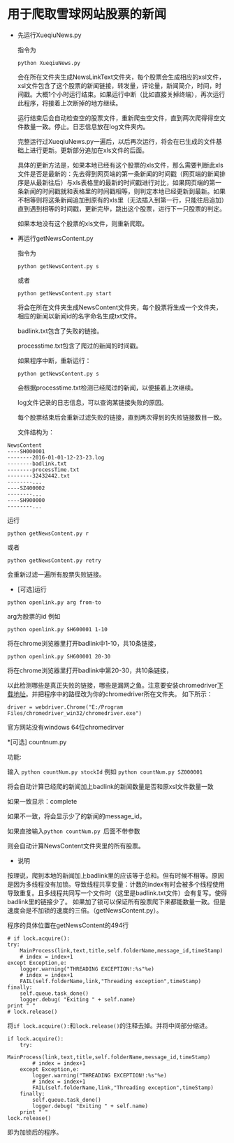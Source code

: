 # 用于爬取雪球网站股票的新闻

* 先运行XueqiuNews.py

	指令为

	```
	python XueqiuNews.py
	```

	会在所在文件夹生成NewsLinkText文件夹，每个股票会生成相应的xsl文件，xsl文件包含了这个股票的新闻链接，转发量，评论量，新闻简介，时间，时间戳。大概1个小时运行结束。如果运行中断（比如直接关掉终端），再次运行此程序，将接着上次断掉的地方继续。

	运行结束后会自动检查空的股票文件，重新爬虫空文件，直到两次爬得得空文件数量一致。停止。日志信息放在log文件夹内。

	完整运行过XueqiuNews.py一遍后，以后再次运行，将会在已生成的文件基础上进行更新。更新部分追加在xls文件的后面。

	具体的更新方法是，如果本地已经有这个股票的xls文件，那么需要判断此xls文件是否是最新的：先去得到网页端的第一条新闻的时间戳（网页端的新闻排序是从最新往后）与xls表格里的最新的时间戳进行对比，如果网页端的第一条新闻的时间戳就和表格里的时间戳相等，则判定本地已经更新到最新。如果不相等则将这条新闻追加到原有的xls里（无法插入到第一行，只能往后追加）直到遇到相等的时间戳，更新完毕，跳出这个股票，进行下一只股票的判定。

	如果本地没有这个股票的xls文件，则重新爬取。

* 再运行getNewsContent.py

	指令为

	```
	python getNewsContent.py s
	```

	或者

	```
	python getNewsContent.py start
	```

	将会在所在文件夹生成NewsContent文件夹，每个股票将生成一个文件夹，相应的新闻以新闻id的名字命名生成txt文件。

	badlink.txt包含了失败的链接。

	processtime.txt包含了爬过的新闻的时间戳。

	如果程序中断，重新运行：

	```
	python getNewsContent.py s
	```

	会根据processtime.txt检测已经爬过的新闻，以便接着上次继续。

	log文件记录的日志信息，可以查询某链接失败的原因。

	每个股票结束后会重新过滤失败的链接，直到两次得到的失败链接数目一致。


	文件结构为：
```
NewsContent
----SH000001
--------2016-01-01-12-23-23.log
--------badlink.txt
--------processTime.txt
--------32432442.txt
--------...
----SZ400002
--------...
----SH900000
--------...
```
运行

```
python getNewsContent.py r
```

或者

```
python getNewsContent.py retry
```

会重新过滤一遍所有股票失败链接。

* [可选]运行

```
python openlink.py arg from-to
```

arg为股票的id
例如

```
python openlink.py SH600001 1-10
```

将在chrome浏览器里打开badlink中1-10，共10条链接，
```
python openlink.py SH600001 20-30
```
将在chrome浏览器里打开badlink中第20-30，共10条链接，

以此检测哪些是真正失败的链接，哪些是漏网之鱼。注意要安装chromedriver[下载地址](http://chromedriver.storage.googleapis.com/index.html?path=2.20/)。并把程序中的路径改为你的chromedriver所在文件夹。
如下所示：

```
driver = webdriver.Chrome("E:/Program Files/chromedriver_win32/chromedriver.exe")
```
官方网站没有windows 64位chromedirver

*[可选] countnum.py

功能:

输入
```python countNum.py stockId```
例如 
```python countNum.py SZ000001```

将会自动计算已经爬的新闻加上badlink的新闻数量是否和原xsl文件数量一致

如果一致显示：complete

如果不一致，将会显示少了的新闻的message_id。

如果直接输入```python countNum.py ```后面不带参数

则会自动计算NewsContent文件夹里的所有股票。

* 说明

按理说，爬到本地的新闻加上badlink里的应该等于总和。但有时候不相等。原因是因为多线程没有加锁。导致线程共享变量：计数的index有时会被多个线程使用
导致重复。且多线程共同写一个文件时（这里是badlink.txt文件）会有复写。使得badlink里的链接少了。
如果加了锁可以保证所有股票爬下来都能数量一致。但是速度会是不加锁的速度的三倍。（getNewsContent.py）。

程序的具体位置在getNewsContent的494行

```
# if lock.acquire():
try:
    MainProcess(link,text,title,self.folderName,message_id,timeStamp)
    # index = index+1
except Exception,e:
    logger.warning("THREADING EXCEPTION!:%s"%e)
    # index = index+1
    FAIL(self.folderName,link,"Threading exception",timeStamp)
finally:
    self.queue.task_done()
    logger.debug( "Exiting " + self.name)
print " "
# lock.release()
```
将```if lock.acquire():```和```lock.release()```的注释去掉。并将中间部分缩进。

```
if lock.acquire():
	try:
	    MainProcess(link,text,title,self.folderName,message_id,timeStamp)
	    # index = index+1
	except Exception,e:
	    logger.warning("THREADING EXCEPTION!:%s"%e)
	    # index = index+1
	    FAIL(self.folderName,link,"Threading exception",timeStamp)
	finally:
	    self.queue.task_done()
	    logger.debug( "Exiting " + self.name)
	print " "
lock.release()
```
即为加锁后的程序。







